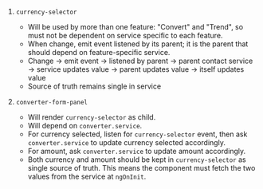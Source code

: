 1. `currency-selector`

   - Will be used by more than one feature: "Convert" and "Trend", so must not
     be dependent on service specific to each feature.
   - When change, emit event listened by its parent; it is the parent that
     should depend on feature-specific service.
   - Change → emit event → listened by parent → parent contact service → service
     updates value → parent updates value → itself updates value
   - Source of truth remains single in service

2. `converter-form-panel`
   - Will render `currency-selector` as child.
   - Will depend on `converter.service`.
   - For currency selected, listen for `currency-selector` event, then ask
     `converter.service` to update currency selected accordingly.
   - For amount, ask `converter.service` to update amount accordingly.
   - Both currency and amount should be kept in `currency-selector` as single
     source of truth. This means the component must fetch the two values from
     the service at `ngOnInit`.
